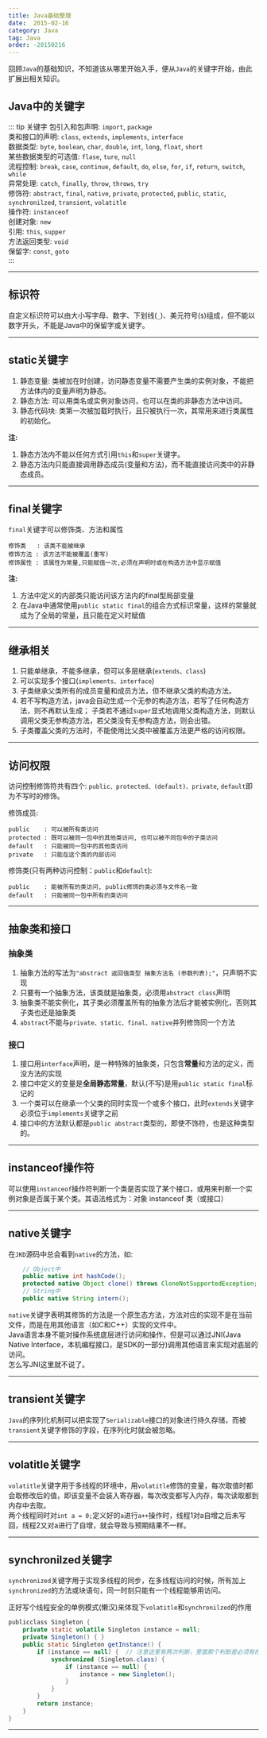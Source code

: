 ```yaml
---
title: Java基础整理
date:  2015-02-16
category: Java
tag: Java
order: -20150216
---
```



回顾`Java`的基础知识，不知道该从哪里开始入手，便从`Java`的关键字开始，由此扩展出相关知识。


## Java中的关键字

::: tip 关键字
包引入和包声明: `import`, `package`  
类和接口的声明: `class`, `extends`, `implements`, `interface`  
数据类型: `byte`, `boolean`, `char`, `double`, `int`, `long`, `float`, `short`  
某些数据类型的可选值: `flase`, `ture`, `null`  
流程控制: `break`, `case`, `continue`, `default`, `do`, `else`, `for`, `if`, `return`, `switch`, `while`  
异常处理: `catch`, `finally`, `throw`, `throws`, `try`  
修饰符: `abstract`, `final`, `native`, `private`, `protected`, `public`, `static`, `synchronilzed`, `transient`, `volatitle`  
操作符: `instanceof`  
创建对象: `new`  
引用: `this`, `supper`  
方法返回类型: `void`  
保留字: `const`, `goto`  
:::

*****

## 标识符
自定义标识符可以由大小写字母、数字、下划线(`_`)、美元符号(`$`)组成，但不能以数字开头，不能是Java中的保留字或关键字。

*****

## static关键字

1. 静态变量: 类被加在时创建，访问静态变量不需要产生类的实例对象，不能把方法体内的变量声明为静态。
2. 静态方法: 可以用类名或实例对象访问，也可以在类的非静态方法中访问。
3. 静态代码块: 类第一次被加载时执行，且只被执行一次，其常用来进行类属性的初始化。

**注:**

1. 静态方法内不能以任何方式引用`this`和`super`关键字。
2. 静态方法内只能直接调用静态成员(变量和方法)，而不能直接访问类中的非静态成员。

*****

## final关键字
`final`关键字可以修饰类、方法和属性

```
修饰类   : 该类不能被继承
修饰方法 : 该方法不能被覆盖(重写)
修饰属性 : 该属性为常量,只能赋值一次,必须在声明时或在构造方法中显示赋值
```

**注:**

1. 方法中定义的内部类只能访问该方法内的final型局部变量
2. 在Java中通常使用`public static final`的组合方式标识常量，这样的常量就成为了全局的常量，且只能在定义时赋值

*****

## 继承相关

1. 只能单继承，不能多继承，但可以多层继承(`extends、class`)
2. 可以实现多个接口(`implements、interface`)
3. 子类继承父类所有的成员变量和成员方法，但不继承父类的构造方法。
4. 若不写构造方法，java会自动生成一个无参的构造方法，若写了任何构造方法，则不再默认生成；
   子类若不通过`super`显式地调用父类构造方法，则默认调用父类无参构造方法，若父类没有无参构造方法，则会出错。
5. 子类覆盖父类的方法时，不能使用比父类中被覆盖方法更严格的访问权限。

*****

## 访问权限
访问控制修饰符共有四个: `public、protected、(default)、private`, `default`即为不写时的修饰。

修饰成员:

```
public    : 可以被所有类访问
protected : 既可以被同一包中的其他类访问, 也可以被不同包中的子类访问
default   : 只能被同一包中的其他类访问
private   : 只能在这个类的内部访问
```

修饰类(只有两种访问控制：`public`和`default`):

```
public    : 能被所有的类访问, public修饰的类必须与文件名一致
default   : 只能被同一包中所有的类访问
```

*****

## 抽象类和接口

### 抽象类

1. 抽象方法的写法为`"abstract 返回值类型 抽象方法名 (参数列表);"`，只声明不实现
2. 只要有一个抽象方法，该类就是抽象类，必须用`abstract class`声明
3. 抽象类不能实例化，其子类必须覆盖所有的抽象方法后才能被实例化，否则其子类也还是抽象类
4. `abstract`不能与`private、static、final、native`并列修饰同一个方法

### 接口

1. 接口用`interface`声明，是一种特殊的抽象类，只包含**常量**和方法的定义，而没方法的实现
2. 接口中定义的变量是**全局静态常量**，默认(不写)是用`public static final`标记的
3. 一个类可以在继承一个父类的同时实现一个或多个接口，此时`extends`关键字必须位于`implements`关键字之前
3. 接口中的方法默认都是`public abstract`类型的，即使不饰符，也是这种类型的。

*****

## instanceof操作符

可以使用`instanceof`操作符判断一个类是否实现了某个接口，或用来判断一个实例对象是否属于某个类。其语法格式为：对象 instanceof 类（或接口）

*****

## native关键字

在`JKD`源码中总会看到`native`的方法，如:

```java
	// Object中
	public native int hashCode();
	protected native Object clone() throws CloneNotSupportedException;
	// String中
	public native String intern();
```
`native`关键字表明其修饰的方法是一个原生态方法，方法对应的实现不是在当前文件，而是在用其他语言（如C和C++）实现的文件中。  
Java语言本身不能对操作系统底层进行访问和操作，但是可以通过JNI(Java Native Interface，本机编程接口，是SDK的一部分)调用其他语言来实现对底层的访问。  
怎么写JNI这里就不说了。


*****

## transient关键字

`Java`的序列化机制可以把实现了`Serializable`接口的对象进行持久存储，而被`transient`关键字修饰的字段，在序列化时就会被忽略。

*****

## volatitle关键字

`volatitle`关键字用于多线程的环境中，用`volatitle`修饰的变量，每次取值时都会取修改后的值，即该变量不会装入寄存器，每次改变都写入内存，每次读取都到内存中去取。  
两个线程同时对`int a = 0;`定义好的`a`进行`a++`操作时，线程1对a自增之后未写回，线程2又对a进行了自增，就会导致与预期结果不一样。

*****

## synchronilzed关键字

`synchronized`关键字用于实现多线程的同步，在多线程访问的时候，所有加上`synchronized`的方法或块语句，同一时刻只能有一个线程能够用访问。

正好写个线程安全的单例模式(懒汉)来体现下`volatitle`和`synchronilzed`的作用

```java
publicclass Singleton {
    private static volatile Singleton instance = null;
    private Singleton() { }
    public static Singleton getInstance() {
        if (instance == null) {  // 注意这里有两次判断，里面那个判断是必须有的，外面这个判断可提高效率
            synchronized (Singleton.class) {
                if (instance == null) {
                    instance = new Singleton();
                }
            }
        }
        return instance;
    }
}
```






















*****
